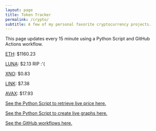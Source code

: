 ```yaml
---
layout: page
title: Token Tracker
permalink: /crypto/
subtitle: A few of my personal favorite cryptocurrency projects.
---
```


 This page updates every 15 minute using a Python Script and GitHub Actions workflow.


<!--BEGINCRYPTOINPUT-->
[ETH](https://smfxfc.github.io/crypto/eth.html): $1160.23

[LUNA](https://smfxfc.github.io/crypto/luna.html): $2.13 RIP :'(

[XNO](https://smfxfc.github.io/crypto/xno.html): $0.83

[LINK](https://smfxfc.github.io/crypto/link.html): $7.38

[AVAX](https://smfxfc.github.io/crypto/avax.html): $17.93

<!--ENDCRYPTOINPUT-->
 
 
[See the Python Script to retrieve live price here.](https://github.com/smfxfc/smfxfc.github.io/blob/master/src/get_cryptos.py)

[See the Python Script to create live graphs here.](https://github.com/smfxfc/smfxfc.github.io/blob/master/src/graph_crypto.py)

[See the GitHub workflows here.](https://github.com/smfxfc/smfxfc.github.io/blob/master/.github/workflows/)
